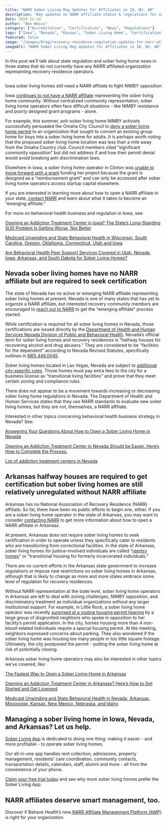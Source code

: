 ```yaml
---
title: "NARR Sober Living Reg Updates for Affiliates in IA, NV, AR"
description: 'Key updates on NARR affiliate status & regulations for sober living homes in Iowa, Nevada, and Arkansas. Stay informed.'
date: 2024-11-24
author: "Ben Weiss"
category: ["Accreditation", "Certification", "News", "Regulations"]
tags: ["Iowa", "Nevada", "Kansas", "Sober Living Home", "Certification", "Regulation", "Narr"]
featured: false
image: "/images/blog/recovery-residence-regulation-updates-for-narr-affiliates-sober-living-homes-in-iowa-nevada-and-arkansas.png"
imageAlt: "NARR Sober Living Reg Updates for Affiliates in IA, NV, AR"
---
```


In this post we’ll talk about state regulation and sober living home news in three states that do not currently have any NARR affiliated organization representing recovery residence operators.

##   
Iowa sober living homes still need a NARR affiliate to fight NIMBY opposition

Iowa [continues to not have a NARR affiliate](<https://narronline.org/affiliates/>) representing the sober living home community. Without centralized community representation, sober living home operators often face difficult situations - like NIMBY resistance and poorly designed grant programs - alone. 

For example, this summer, anti-sober living home NIMBY activists successfully persuaded the Omaha City Council to [deny a sober living home permit](<https://www.wowt.com/2024/06/03/group-denied-permit-transitional-home-omaha-claims-discrimination/>) to an organization that sought to convert an existing group home for boys into a sober living home for adults. It is perhaps worth noting that the proposed sober living home location was less than a mile away from the Omaha Country club. Council members cited “significant community opposition” but did not address if and how their permit denial would avoid breaking anti-discrimination laws. 

Elsewhere in Iowa, a sober living home operator in Clinton was [unable to move forward with a grant](<https://www.kwqc.com/2024/10/02/clinton-non-profit-halts-plans-create-housing-people-suffering-addiction/>) funding her project because the grant is designed as a “reimbursement grant” and can only be accessed after sober living home operators access startup capital elsewhere. 

If you are interested in learning more about how to open a NARR affiliate in your state, [contact NARR](<https://narronline.org/contact-us/>) and learn about what it takes to become an “emerging affiliate.” 

For more on behavioral health business and regulation in Iowa, see:

[Opening an Addiction Treatment Center in Iowa? The State’s Long-Standing SUD Problem Is Getting Worse, Not Better](<https://behavehealth.com/blog/2022/3/1/opening-an-addiction-treatment-center-in-iowa-the-states-long-standing-sud-problem-is-getting-worse-not-better>)

[Medicaid Unwinding and State Behavioral Health in Wisconsin, South Carolina, Oregon, Oklahoma, Connecticut, Utah and Iowa](<https://behavehealth.com/blog/2023/4/25/medicaid-unwinding-and-state-behavioral-health-in-wisconsin-south-carolina-oregon-oklahoma-connecticut-utah-and-iowa>)

[Are Behavioral Health Peer Support Services Covered in Utah, Nevada, Iowa, Arkansas, and South Dakota for Sober Living Homes?](<../../7/22/are-behavioral-health-peer-support-services-covered-in-utah-nevada-iowa-arkansas-and-south-dakota-for-sober-living-homes.html>)

## Nevada sober living homes have no NARR affiliate but are required to seek certification

The state of Nevada has no active or emerging NARR affiliate representing sober living homes at present. Nevada is one of many states that has yet to organize a NARR affiliate, but interested recovery community members are encouraged to [reach out to NARR](<https://narronline.org/contact-us/>) to get the “emerging affiliate” process started. 

While certification is required for all sober living homes in Nevada, those certifications are issued directly by the [Department of Health and Human Services Nevada Division of Public and Behavioral Health](<https://dpbh.nv.gov/Reg/HealthFacilities/HF_-_Non-Medical/HWH/>). Nevada’s official term for sober living homes and recovery residences is “halfway houses for recovering alcohol and drug abusers.” They are considered to be “facilities for the dependent” according to Nevada Revised Statutes, specifically outlines in [NRS 449.0045](<https://www.leg.state.nv.us/NRS/NRS-449.html#NRS449Sec008>).

Sober living homes located in Las Vegas, Nevada are subject to [additional city-specific rules](<https://www5.lasvegasnevada.gov/LCAT/Bus_Lic_Instructions.aspx?Category=T55&CategoryName=Transitional%20Living%20Facility>). Those homes must pay extra fees to the city for a business license as “transitional living facilities” and prove that they meet certain zoning and compliance rules. 

There does not appear to be a movement towards increasing or decreasing sober living home regulations in Nevada. The Department of Health and Human Services states that they use NARR standards to evaluate new sober living homes, but they are not, themselves, a NARR affiliate. 

Interested in other topics concerning behavioral health business strategy in Nevada? See: 

[Answering Your Questions About How to Open a Sober Living Home in Nevada ](<../../../2022/12/29/answering-your-questions-about-how-to-open-a-sober-living-home-in-nevadanbsp.html>)

[Opening an Addiction Treatment Center in Nevada Should be Easier. Here’s How to Complete the Process.](<https://behavehealth.com/blog/2022/3/3/opening-an-addiction-treatment-center-in-nevada-should-be-easier-heres-how-to-complete-the-process>)

[List of addiction treatment centers in Nevada ](<https://bridge.behavehealth.com/rehabs/nevada>)

## Arkansas halfway houses are required to get certification but sober living homes are still relatively unregulated without NARR affiliate

Arkansas has no National Association of Recovery Residence (NARR) affiliate. So far, there have been no public efforts to begin one, either. If you are a sober living home operator in the state of Arkansas, you may want to consider [contacting NARR](<https://narronline.org/contact-us/>) to get more information about how to open a NARR affiliate in Arkansas. 

At present, Arkansas does not require sober living homes to seek certification in order to operate unless they specifically cater to residents who are transitioning from correctional facilities. In the state of Arkansas, sober living homes for justice-involved individuals are called “[reentry homes](<https://doc.arkansas.gov/community-correction/reentry/transitional-housing-and-reentry-information/#substance-abuse>)” or “transitional housing for formerly incarcerated individuals.” 

There are no current efforts in the Arkansas state government to increase regulations or impose new restrictions on sober living homes in Arkansas, although that is likely to change as more and more states embrace some level of regulation for recovery residences.

Without NARR representation at the state level, sober living home operators in Arkansas are left to deal with zoning challenges, NIMBY opposition, and discriminatory treatment as individual organizations without any larger institutional support. For example, in Little Rock, a sober living home operator was recently [surprised at a routine housing permit hearing](<https://www.kark.com/news/local-news/sober-living-homes-in-little-rock-neighborhood-at-risk-of-closing/>) by a large group of disgruntled neighbors who spoke in opposition to her facility’s permit application. In the city, homes housing more than 4 non-blood-related individuals require a special housing permit. At the meeting, neighbors expressed concerns about parking. They also wondered if the sober living home was housing too many people in too little square footage. Ultimately, the city postponed the permit - putting the sober living home at risk of potentially closing. 

Arkansas sober living home operators may also be interested in other topics we’ve covered, like: 

[The Fastest Way to Open a Sober Living Home in Arkansas](<../../../2023/1/2/the-fastest-way-to-open-a-sober-living-home-in-arkansas.html>)

[Opening an Addiction Treatment Center in Arkansas? Here’s How to Get Started and Get Licensed](<https://behavehealth.com/blog/2022/3/8/opening-an-addiction-treatment-center-in-arkansas-heres-how-to-get-started-and-get-licensed>)

[Medicaid Unwinding and State Behavioral Health in Nevada, Arkansas, Mississippi, Kansas, New Mexico, Nebraska, and Idaho ](<https://behavehealth.com/blog/2023/4/27/medicaid-unwinding-and-state-behavioral-health-in-nevada-arkansas-mississippi-kansas-new-mexico-nebraska-and-idahonbsp>)

## Managing a sober living home in Iowa, Nevada, and Arkansas? Let us help.

[Sober Living App](</>) is dedicated to doing one thing: making it easier - and more profitable - to operate sober living homes. 

Our all-in-one app handles rent collection, admissions, property management, residents’ care coordination, community contacts, transportation details, calendars, staff, alumni and more - all from the convenience of your phone. 

[Claim your free trial today](<https://behavehealth.com/get-started?__hstc=135632115.075701b9fb7ccd58adc7b5b57a792227.1708902226082.1722205853113.1722795767849.32&__hssc=135632115.7.1722795767849&__hsfp=3530606189>) and see why more sober living homes prefer the Sober Living App.

## NARR affiliates deserve smart management, too. 

Discover if Behave Health’s new[ NARR Affiliate Management Platform (AMP)](<https://behavehealth.com/narr-affiliate>) is right for your organization.